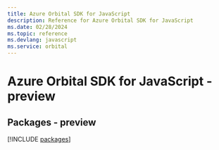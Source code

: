 ```yaml
---
title: Azure Orbital SDK for JavaScript
description: Reference for Azure Orbital SDK for JavaScript
ms.date: 02/28/2024
ms.topic: reference
ms.devlang: javascript
ms.service: orbital
---
```

# Azure Orbital SDK for JavaScript - preview
## Packages - preview
[!INCLUDE [packages](orbital-index.md)]